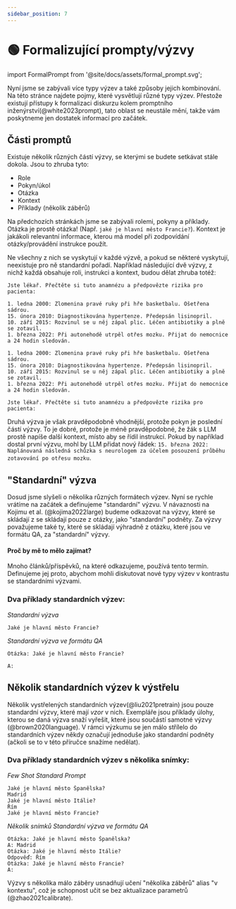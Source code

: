 ```yaml
---
sidebar_position: 7
---
```


# 🟢 Formalizující prompty/výzvy

import FormalPrompt from '@site/docs/assets/formal_prompt.svg';

<div style={{textAlign: 'center'}}>
  <FormalPrompt style={{width: "100%",height: "300px",verticalAlign: "top"}}/>
</div>


Nyní jsme se zabývali více typy výzev a také způsoby jejich kombinování. Na této stránce najdete pojmy, které vysvětlují různé typy výzev. Přestože existují přístupy k formalizaci diskurzu kolem promptního inženýrství(@white2023prompt), tato oblast se neustále mění, takže vám poskytneme jen dostatek informací pro začátek.

## Části promptů

Existuje několik různých částí výzvy, se kterými se budete setkávat stále dokola. Jsou to zhruba tyto:

- Role
- Pokyn/úkol
- Otázka
- Kontext
- Příklady (několik záběrů)

Na předchozích stránkách jsme se zabývali rolemi, pokyny a příklady. Otázka je prostě otázka! (Např. `jaké je hlavní město Francie?`). Kontext je jakákoli relevantní informace, kterou má model při zodpovídání otázky/provádění instrukce použít.

Ne všechny z nich se vyskytují v každé výzvě, a pokud se některé vyskytují, neexistuje pro ně standardní pořadí. Například následující dvě výzvy, z nichž každá obsahuje roli, instrukci a kontext, budou dělat zhruba totéž:

```text
Jste lékař. Přečtěte si tuto anamnézu a předpovězte rizika pro pacienta:

1. ledna 2000: Zlomenina pravé ruky při hře basketbalu. Ošetřena sádrou.
15. února 2010: Diagnostikována hypertenze. Předepsán lisinopril.
10. září 2015: Rozvinul se u něj zápal plic. Léčen antibiotiky a plně se zotavil.
1. března 2022: Při autonehodě utrpěl otřes mozku. Přijat do nemocnice a 24 hodin sledován.
```

```text
1. ledna 2000: Zlomenina pravé ruky při hře basketbalu. Ošetřena sádrou.
15. února 2010: Diagnostikována hypertenze. Předepsán lisinopril.
10. září 2015: Rozvinul se u něj zápal plic. Léčen antibiotiky a plně se zotavil.
1. března 2022: Při autonehodě utrpěl otřes mozku. Přijat do nemocnice a 24 hodin sledován.

Jste lékař. Přečtěte si tuto anamnézu a předpovězte rizika pro pacienta:
```

Druhá výzva je však pravděpodobně vhodnější, protože pokyn je poslední částí výzvy. To je dobré, protože je méně pravděpodobné, že žák s LLM prostě napíše další kontext, místo aby se řídil instrukcí. Pokud by například dostal první výzvu, mohl by LLM přidat nový řádek: `15. března 2022: Naplánovaná následná schůzka s neurologem za účelem posouzení průběhu zotavování po otřesu mozku`.


## "Standardní" výzva

Dosud jsme slyšeli o několika různých formátech výzev. Nyní se rychle vrátíme na začátek a definujeme "standardní" výzvu. V návaznosti na Kojimu et al. (@kojima2022large) budeme odkazovat na výzvy, které se skládají z 
se skládají pouze z otázky, jako "standardní" podněty. Za výzvy považujeme také ty, které se skládají výhradně z
otázku, které jsou ve formátu QA, za "standardní" výzvy.

#### Proč by mě to mělo zajímat?

Mnoho článků/příspěvků, na které odkazujeme, používá tento termín. Definujeme jej proto, abychom mohli diskutovat 
nové typy výzev v kontrastu se standardními výzvami. 

### Dva příklady standardních výzev:


_Standardní výzva_
```
Jaké je hlavní město Francie?
```

_Standardní výzva ve formátu QA_
```
Otázka: Jaké je hlavní město Francie?

A:
```

## Několik standardních výzev k výstřelu

Několik vystřelených standardních výzev(@liu2021pretrain) jsou pouze standardní výzvy, které mají _vzor_
v nich. Exempláře jsou příklady úlohy, kterou se daná výzva snaží vyřešit, 
které jsou součástí samotné výzvy (@brown2020language). V rámci výzkumu se jen málo střílelo do standardních výzev 
někdy označují jednoduše jako standardní podněty (ačkoli se to v této příručce snažíme nedělat).

### Dva příklady standardních výzev s několika snímky:

_Few Shot Standard Prompt_

```
Jaké je hlavní město Španělska?
Madrid
Jaké je hlavní město Itálie?
Řím
Jaké je hlavní město Francie?
```

_Několik snímků Standardní výzva ve formátu QA_
```
Otázka: Jaké je hlavní město Španělska?
A: Madrid
Otázka: Jaké je hlavní město Itálie?
Odpověď: Řím
Otázka: Jaké je hlavní město Francie?
A:
```

Výzvy s několika málo záběry usnadňují učení "několika záběrů" alias "v kontextu", což je 
schopnost učit se bez aktualizace parametrů (@zhao2021calibrate).
